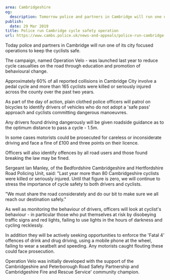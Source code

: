 ```yaml
area: Cambridgeshire
og:
  description: Tomorrow police and partners in Cambridge will run one of its city focused operations to keep the cyclists safe.
publish:
  date: 29 Mar 2019
title: Police run Cambridge cycle safety operation
url: https://www.cambs.police.uk/news-and-appeals/police-run-cambridge-cycle-safety-operation
```

Today police and partners in Cambridge will run one of its city focused operations to keep the cyclists safe.

The campaign, named Operation Velo - was launched last year to reduce cycle casualties on the road through education and promotion of behavioural change.

Approximately 60% of all reported collisions in Cambridge City involve a pedal cycle and more than 165 cyclists were killed or seriously injured across the county over the past two years.

As part of the day of action, plain clothed police officers will patrol on bicycles to identify drivers of vehicles who do not adopt a 'safe pass' approach and cyclists committing dangerous manoeuvres.

Any drivers found driving dangerously will be given roadside guidance as to the optimum distance to pass a cycle - 1.5m.

In some cases motorists could be prosecuted for careless or inconsiderate driving and face a fine of £100 and three points on their licence.

Officers will also identify offences by all road users and those found breaking the law may be fined.

Sergeant Ian Manley, of the Bedfordshire Cambridgeshire and Hertfordshire Road Policing Unit, said: "Last year more than 80 Cambridgeshire cyclists were killed or seriously injured. Until that figure is zero, we will continue to stress the importance of cycle safety to both drivers and cyclists.

"We must share the road considerately and do our bit to make sure we all reach our destination safely."

As well as monitoring the behaviour of drivers, officers will look at cyclist's behaviour - in particular those who put themselves at risk by disobeying traffic signs and red lights, failing to use lights in the hours of darkness and cycling recklessly.

In addition they will be actively seeking opportunities to enforce the 'Fatal 4' offences of drink and drug driving, using a mobile phone at the wheel, failing to wear a seatbelt and speeding. Any motorists caught flouting these could face prosecution.

Operation Velo was initially developed with the support of the Cambridgeshire and Peterborough Road Safety Partnership and Cambridgeshire Fire and Rescue Service' community champion.

